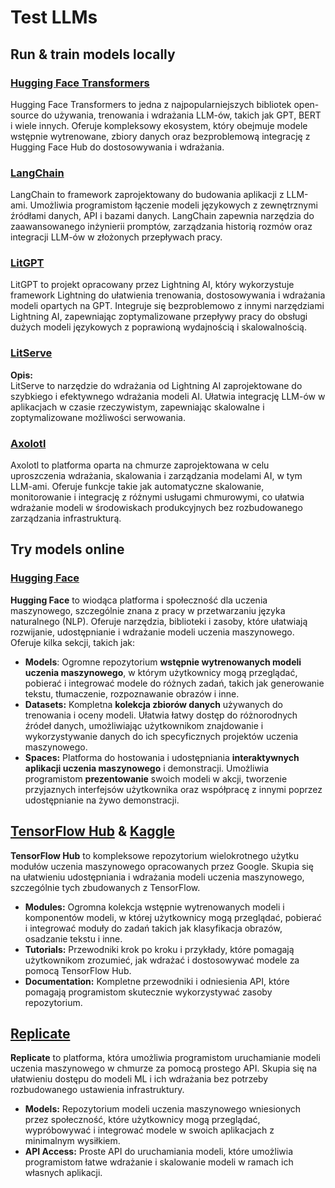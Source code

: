 # Test LLMs

## Run & train models locally

### [**Hugging Face Transformers**](https://github.com/huggingface/transformers)

Hugging Face Transformers to jedna z najpopularniejszych bibliotek open-source do używania, trenowania i wdrażania LLM-ów, takich jak GPT, BERT i wiele innych. Oferuje kompleksowy ekosystem, który obejmuje modele wstępnie wytrenowane, zbiory danych oraz bezproblemową integrację z Hugging Face Hub do dostosowywania i wdrażania.

### [**LangChain**](https://github.com/langchain-ai/langchain)

LangChain to framework zaprojektowany do budowania aplikacji z LLM-ami. Umożliwia programistom łączenie modeli językowych z zewnętrznymi źródłami danych, API i bazami danych. LangChain zapewnia narzędzia do zaawansowanego inżynierii promptów, zarządzania historią rozmów oraz integracji LLM-ów w złożonych przepływach pracy.

### [**LitGPT**](https://github.com/Lightning-AI/litgpt)

LitGPT to projekt opracowany przez Lightning AI, który wykorzystuje framework Lightning do ułatwienia trenowania, dostosowywania i wdrażania modeli opartych na GPT. Integruje się bezproblemowo z innymi narzędziami Lightning AI, zapewniając zoptymalizowane przepływy pracy do obsługi dużych modeli językowych z poprawioną wydajnością i skalowalnością.

### [**LitServe**](https://github.com/Lightning-AI/LitServe)

**Opis:**\
LitServe to narzędzie do wdrażania od Lightning AI zaprojektowane do szybkiego i efektywnego wdrażania modeli AI. Ułatwia integrację LLM-ów w aplikacjach w czasie rzeczywistym, zapewniając skalowalne i zoptymalizowane możliwości serwowania.

### [**Axolotl**](https://github.com/axolotl-ai-cloud/axolotl)

Axolotl to platforma oparta na chmurze zaprojektowana w celu uproszczenia wdrażania, skalowania i zarządzania modelami AI, w tym LLM-ami. Oferuje funkcje takie jak automatyczne skalowanie, monitorowanie i integrację z różnymi usługami chmurowymi, co ułatwia wdrażanie modeli w środowiskach produkcyjnych bez rozbudowanego zarządzania infrastrukturą.

## Try models online

### [**Hugging Face**](https://huggingface.co/)

**Hugging Face** to wiodąca platforma i społeczność dla uczenia maszynowego, szczególnie znana z pracy w przetwarzaniu języka naturalnego (NLP). Oferuje narzędzia, biblioteki i zasoby, które ułatwiają rozwijanie, udostępnianie i wdrażanie modeli uczenia maszynowego.\
Oferuje kilka sekcji, takich jak:

* **Models**: Ogromne repozytorium **wstępnie wytrenowanych modeli uczenia maszynowego**, w którym użytkownicy mogą przeglądać, pobierać i integrować modele do różnych zadań, takich jak generowanie tekstu, tłumaczenie, rozpoznawanie obrazów i inne.
* **Datasets:** Kompletna **kolekcja zbiorów danych** używanych do trenowania i oceny modeli. Ułatwia łatwy dostęp do różnorodnych źródeł danych, umożliwiając użytkownikom znajdowanie i wykorzystywanie danych do ich specyficznych projektów uczenia maszynowego.
* **Spaces:** Platforma do hostowania i udostępniania **interaktywnych aplikacji uczenia maszynowego** i demonstracji. Umożliwia programistom **prezentowanie** swoich modeli w akcji, tworzenie przyjaznych interfejsów użytkownika oraz współpracę z innymi poprzez udostępnianie na żywo demonstracji.

## [**TensorFlow Hub**](https://www.tensorflow.org/hub) **&** [**Kaggle**](https://www.kaggle.com/)

**TensorFlow Hub** to kompleksowe repozytorium wielokrotnego użytku modułów uczenia maszynowego opracowanych przez Google. Skupia się na ułatwieniu udostępniania i wdrażania modeli uczenia maszynowego, szczególnie tych zbudowanych z TensorFlow.

* **Modules:** Ogromna kolekcja wstępnie wytrenowanych modeli i komponentów modeli, w której użytkownicy mogą przeglądać, pobierać i integrować moduły do zadań takich jak klasyfikacja obrazów, osadzanie tekstu i inne.
* **Tutorials:** Przewodniki krok po kroku i przykłady, które pomagają użytkownikom zrozumieć, jak wdrażać i dostosowywać modele za pomocą TensorFlow Hub.
* **Documentation:** Kompletne przewodniki i odniesienia API, które pomagają programistom skutecznie wykorzystywać zasoby repozytorium.

## [**Replicate**](https://replicate.com/home)

**Replicate** to platforma, która umożliwia programistom uruchamianie modeli uczenia maszynowego w chmurze za pomocą prostego API. Skupia się na ułatwieniu dostępu do modeli ML i ich wdrażania bez potrzeby rozbudowanego ustawienia infrastruktury.

* **Models:** Repozytorium modeli uczenia maszynowego wniesionych przez społeczność, które użytkownicy mogą przeglądać, wypróbowywać i integrować modele w swoich aplikacjach z minimalnym wysiłkiem.
* **API Access:** Proste API do uruchamiania modeli, które umożliwia programistom łatwe wdrażanie i skalowanie modeli w ramach ich własnych aplikacji.
